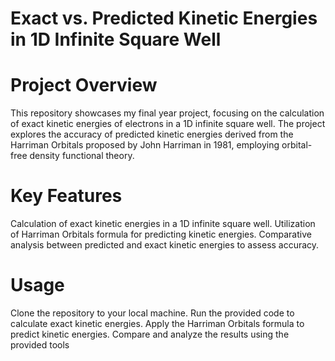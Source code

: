 # Exact vs. Predicted Kinetic Energies in 1D Infinite Square Well
# Project Overview
This repository showcases my final year project, focusing on the calculation of exact kinetic energies of electrons in a 1D infinite square well. The project explores the accuracy of predicted kinetic energies derived from the Harriman Orbitals proposed by John Harriman in 1981, employing orbital-free density functional theory.

# Key Features
Calculation of exact kinetic energies in a 1D infinite square well.
Utilization of Harriman Orbitals formula for predicting kinetic energies.
Comparative analysis between predicted and exact kinetic energies to assess accuracy.

# Usage
Clone the repository to your local machine.
Run the provided code to calculate exact kinetic energies.
Apply the Harriman Orbitals formula to predict kinetic energies.
Compare and analyze the results using the provided tools
